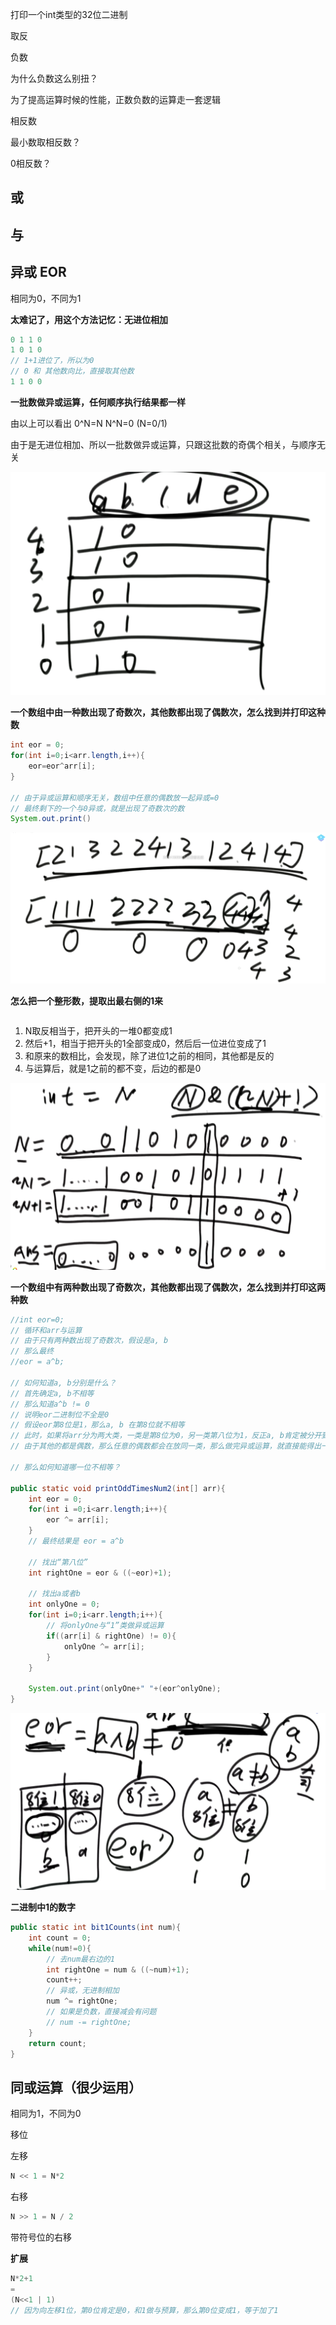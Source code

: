 打印一个int类型的32位二进制

取反



负数

为什么负数这么别扭？

为了提高运算时候的性能，正数负数的运算走一套逻辑

相反数

最小数取相反数？

0相反数？

## 或

## 与

## **异或 EOR**

相同为0，不同为1

**太难记了，用这个方法记忆：无进位相加**

```java
0 1 1 0
1 0 1 0
// 1+1进位了，所以为0
// 0 和 其他数向比，直接取其他数
1 1 0 0 
```

**一批数做异或运算，任何顺序执行结果都一样**

由以上可以看出 0^N=N  N^N=0   (N=0/1)

由于是无进位相加、所以一批数做异或运算，只跟这批数的奇偶个相关，与顺序无关

![image-20220429222714551](assets/image-20220429222714551.png)

**一个数组中由一种数出现了奇数次，其他数都出现了偶数次，怎么找到并打印这种数**

```java
int eor = 0;
for(int i=0;i<arr.length,i++){
    eor=eor^arr[i];
}

// 由于异或运算和顺序无关，数组中任意的偶数放一起异或=0
// 最终剩下的一个与0异或，就是出现了奇数次的数
System.out.print()
```

![image-20220429225535775](assets/image-20220429225535775.png)

**怎么把一个整形数，提取出最右侧的1来**

```java

```

1. N取反相当于，把开头的一堆0都变成1
2. 然后+1，相当于把开头的1全部变成0，然后后一位进位变成了1
3. 和原来的数相比，会发现，除了进位1之前的相同，其他都是反的
4. 与运算后，就是1之前的都不变，后边的都是0

![image-20220429230558202](assets/image-20220429230558202.png)

**一个数组中有两种数出现了奇数次，其他数都出现了偶数次，怎么找到并打印这两种数**

```java
//int eor=0;
// 循环和arr与运算
// 由于只有两种数出现了奇数次，假设是a, b
// 那么最终
//eor = a^b;

// 如何知道a, b分别是什么？
// 首先确定a, b不相等
// 那么知道a^b != 0
// 说明eor二进制位不全是0
// 假设eor第8位是1，那么a, b 在第8位就不相等
// 此时，如果将arr分为两大类，一类是第8位为0，另一类第八位为1，反正a, b肯定被分开到不同类
// 由于其他的都是偶数，那么任意的偶数都会在放同一类，那么做完异或运算，就直接能得出一类中的a或者b

// 那么如何知道哪一位不相等？

public static void printOddTimesNum2(int[] arr){
    int eor = 0;
	for(int i =0;i<arr.length;i++){
        eor ^= arr[i];
    }
    // 最终结果是 eor = a^b
    
    // 找出“第八位”
    int rightOne = eor & ((~eor)+1);
    
    // 找出a或者b
    int onlyOne = 0;
    for(int i=0;i<arr.length;i++){
        // 将onlyOne与“1”类做异或运算
        if((arr[i] & rightOne) != 0){
            onlyOne ^= arr[i];
        }
    }
    
    System.out.print(onlyOne+" "+(eor^onlyOne);
}
```

![image-20220429234052610](assets/image-20220429234052610.png)

**二进制中1的数字**

```java
public static int bit1Counts(int num){
    int count = 0;
    while(num!=0){
        // 去num最右边的1
        int rightOne = num & ((~num)+1);
        count++;
        // 异或，无进制相加
        num ^= rightOne;
        // 如果是负数，直接减会有问题
        // num -= rightOne;
    }
    return count;
}
```



## 同或运算（很少运用）

相同为1，不同为0







移位

左移

```JAVA
N << 1 = N*2
```



右移

```java
N >> 1 = N / 2
```



带符号位的右移

**扩展**

```java
N*2+1
=
(N<<1 | 1)   
// 因为向左移1位，第0位肯定是0，和1做与预算，那么第0位变成1，等于加了1
```

